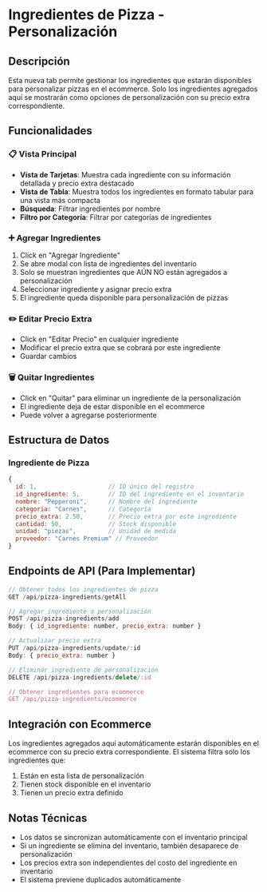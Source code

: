 # Ingredientes de Pizza - Personalización

## Descripción
Esta nueva tab permite gestionar los ingredientes que estarán disponibles para personalizar pizzas en el ecommerce. Solo los ingredientes agregados aquí se mostrarán como opciones de personalización con su precio extra correspondiente.

## Funcionalidades

### 📋 Vista Principal
- **Vista de Tarjetas**: Muestra cada ingrediente con su información detallada y precio extra destacado
- **Vista de Tabla**: Muestra todos los ingredientes en formato tabular para una vista más compacta
- **Búsqueda**: Filtrar ingredientes por nombre
- **Filtro por Categoría**: Filtrar por categorías de ingredientes

### ➕ Agregar Ingredientes
1. Click en "Agregar Ingrediente"
2. Se abre modal con lista de ingredientes del inventario
3. Solo se muestran ingredientes que AÚN NO están agregados a personalización
4. Seleccionar ingrediente y asignar precio extra
5. El ingrediente queda disponible para personalización de pizzas

### ✏️ Editar Precio Extra
- Click en "Editar Precio" en cualquier ingrediente
- Modificar el precio extra que se cobrará por este ingrediente
- Guardar cambios

### 🗑️ Quitar Ingredientes
- Click en "Quitar" para eliminar un ingrediente de la personalización
- El ingrediente deja de estar disponible en el ecommerce
- Puede volver a agregarse posteriormente

## Estructura de Datos

### Ingrediente de Pizza
```javascript
{
  id: 1,                    // ID único del registro
  id_ingrediente: 5,        // ID del ingrediente en el inventario
  nombre: "Pepperoni",      // Nombre del ingrediente
  categoria: "Carnes",      // Categoría
  precio_extra: 2.50,       // Precio extra por este ingrediente
  cantidad: 50,             // Stock disponible
  unidad: "piezas",         // Unidad de medida
  proveedor: "Carnes Premium" // Proveedor
}
```

## Endpoints de API (Para Implementar)

```javascript
// Obtener todos los ingredientes de pizza
GET /api/pizza-ingredients/getAll

// Agregar ingrediente a personalización
POST /api/pizza-ingredients/add
Body: { id_ingrediente: number, precio_extra: number }

// Actualizar precio extra
PUT /api/pizza-ingredients/update/:id
Body: { precio_extra: number }

// Eliminar ingrediente de personalización
DELETE /api/pizza-ingredients/delete/:id

// Obtener ingredientes para ecommerce
GET /api/pizza-ingredients/ecommerce
```

## Integración con Ecommerce
Los ingredientes agregados aquí automáticamente estarán disponibles en el ecommerce con su precio extra correspondiente. El sistema filtra solo los ingredientes que:
1. Están en esta lista de personalización
2. Tienen stock disponible en el inventario
3. Tienen un precio extra definido

## Notas Técnicas
- Los datos se sincronizan automáticamente con el inventario principal
- Si un ingrediente se elimina del inventario, también desaparece de personalización
- Los precios extra son independientes del costo del ingrediente en inventario
- El sistema previene duplicados automáticamente

